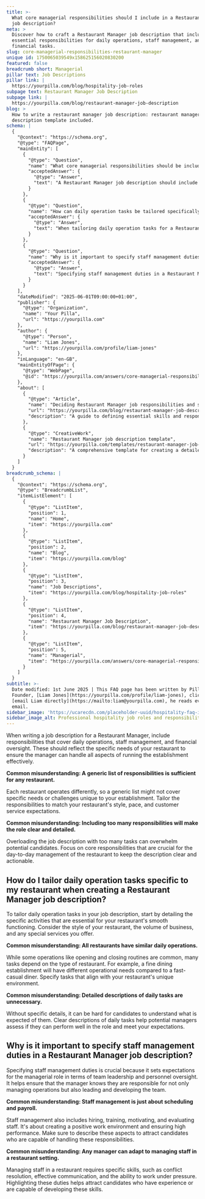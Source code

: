 ```yaml
---
title: >-
  What core managerial responsibilities should I include in a Restaurant Manager
  job description?
meta: >
  Discover how to craft a Restaurant Manager job description that includes
  essential responsibilities for daily operations, staff management, and
  financial tasks.
slug: core-managerial-responsibilities-restaurant-manager
unique id: 1750065039549x158625156020830200
featured: false
breadcrumb short: Managerial
pillar text: Job Descriptions
pillar link: |
  https://yourpilla.com/blog/hospitality-job-roles
subpage text: Restaurant Manager Job Description
subpage link: |
  https://yourpilla.com/blog/restaurant-manager-job-description
blog: >
  How to write a restaurant manager job description: restaurant manager job
  description template included.
schema: |
  {
    "@context": "https://schema.org",
    "@type": "FAQPage",
    "mainEntity": [
      {
        "@type": "Question",
        "name": "What core managerial responsibilities should be included in a Restaurant Manager job description?",
        "acceptedAnswer": {
          "@type": "Answer",
          "text": "A Restaurant Manager job description should include core managerial responsibilities that ensure effective daily operations, staff management, and financial oversight. These responsibilities should reflect the specific needs of the restaurant, ensuring the manager can effectively handle all aspects of running the establishment. Tailor the responsibilities to match your restaurant's style, pace, and customer service expectations."
        }
      },
      {
        "@type": "Question",
        "name": "How can daily operation tasks be tailored specifically to a restaurant when creating a Restaurant Manager job description?",
        "acceptedAnswer": {
          "@type": "Answer",
          "text": "When tailoring daily operation tasks for a Restaurant Manager job description, include specific activities essential for your restaurant's smooth functioning. Consider the style of your restaurant, the volume of business, and any special services offered. Specify tasks that align with your restaurant's unique environment to ensure clarity for potential candidates."
        }
      },
      {
        "@type": "Question",
        "name": "Why is it important to specify staff management duties in a Restaurant Manager job description?",
        "acceptedAnswer": {
          "@type": "Answer",
          "text": "Specifying staff management duties in a Restaurant Manager job description is crucial as it sets clear expectations for the managerial role in terms of team leadership and personnel oversight. It's important for attracting candidates who are capable of handling responsibilities like hiring, training, motivating, and evaluating staff, and ensuring a positive work environment."
        }
      }
    ],
    "dateModified": "2025-06-01T09:00:00+01:00",
    "publisher": {
      "@type": "Organization",
      "name": "Your Pilla",
      "url": "https://yourpilla.com"
    },
    "author": {
      "@type": "Person",
      "name": "Liam Jones",
      "url": "https://yourpilla.com/profile/liam-jones"
    },
    "inLanguage": "en-GB",
    "mainEntityOfPage": {
      "@type": "WebPage",
      "@id": "https://yourpilla.com/answers/core-managerial-responsibilities-restaurant-manager"
    },
    "about": [
      {
        "@type": "Article",
        "name": "Deciding Restaurant Manager job responsibilities and skills",
        "url": "https://yourpilla.com/blog/restaurant-manager-job-description",
        "description": "A guide to defining essential skills and responsibilities for a Restaurant Manager to ensure effective management and smooth operations."
      },
      {
        "@type": "CreativeWork",
        "name": "Restaurant Manager job description template",
        "url": "https://yourpilla.com/templates/restaurant-manager-job-description",
        "description": "A comprehensive template for creating a detailed job description for a Restaurant Manager, tailored to specific restaurant needs."
      }
    ]
  }
breadcrumb_schema: |
  {
    "@context": "https://schema.org",
    "@type": "BreadcrumbList",
    "itemListElement": [
      {
        "@type": "ListItem",
        "position": 1,
        "name": "Home",
        "item": "https://yourpilla.com"
      },
      {
        "@type": "ListItem",
        "position": 2,
        "name": "Blog",
        "item": "https://yourpilla.com/blog"
      },
      {
        "@type": "ListItem",
        "position": 3,
        "name": "Job Descriptions",
        "item": "https://yourpilla.com/blog/hospitality-job-roles"
      },
      {
        "@type": "ListItem",
        "position": 4,
        "name": "Restaurant Manager Job Description",
        "item": "https://yourpilla.com/blog/restaurant-manager-job-description"
      },
      {
        "@type": "ListItem",
        "position": 5,
        "name": "Managerial",
        "item": "https://yourpilla.com/answers/core-managerial-responsibilities-restaurant-manager"
      }
    ]
  }
subtitle: >-
  Date modified: 1st June 2025 | This FAQ page has been written by Pilla
  Founder, [Liam Jones](https://yourpilla.com/profile/liam-jones), click to
  [email Liam directly](https://mailto:liam@yourpilla.com), he reads every
  email.
sidebar_image: 'https://ucarecdn.com/placeholder-uuid/hospitality-faq-image.jpg'
sidebar_image_alt: Professional hospitality job roles and responsibilities
---
```

When writing a job description for a Restaurant Manager, include responsibilities that cover daily operations, staff management, and financial oversight. These should reflect the specific needs of your restaurant to ensure the manager can handle all aspects of running the establishment effectively.

**Common misunderstanding: A generic list of responsibilities is sufficient for any restaurant.**

Each restaurant operates differently, so a generic list might not cover specific needs or challenges unique to your establishment. Tailor the responsibilities to match your restaurant's style, pace, and customer service expectations.

**Common misunderstanding: Including too many responsibilities will make the role clear and detailed.**

Overloading the job description with too many tasks can overwhelm potential candidates. Focus on core responsibilities that are crucial for the day-to-day management of the restaurant to keep the description clear and actionable.

## How do I tailor daily operation tasks specific to my restaurant when creating a Restaurant Manager job description?

To tailor daily operation tasks in your job description, start by detailing the specific activities that are essential for your restaurant's smooth functioning. Consider the style of your restaurant, the volume of business, and any special services you offer.

**Common misunderstanding: All restaurants have similar daily operations.**

While some operations like opening and closing routines are common, many tasks depend on the type of restaurant. For example, a fine dining establishment will have different operational needs compared to a fast-casual diner. Specify tasks that align with your restaurant's unique environment.

**Common misunderstanding: Detailed descriptions of daily tasks are unnecessary.**

Without specific details, it can be hard for candidates to understand what is expected of them. Clear descriptions of daily tasks help potential managers assess if they can perform well in the role and meet your expectations.

## Why is it important to specify staff management duties in a Restaurant Manager job description?

Specifying staff management duties is crucial because it sets expectations for the managerial role in terms of team leadership and personnel oversight. It helps ensure that the manager knows they are responsible for not only managing operations but also leading and developing the team.

**Common misunderstanding: Staff management is just about scheduling and payroll.**

Staff management also includes hiring, training, motivating, and evaluating staff. It's about creating a positive work environment and ensuring high performance. Make sure to describe these aspects to attract candidates who are capable of handling these responsibilities.

**Common misunderstanding: Any manager can adapt to managing staff in a restaurant setting.**

Managing staff in a restaurant requires specific skills, such as conflict resolution, effective communication, and the ability to work under pressure. Highlighting these duties helps attract candidates who have experience or are capable of developing these skills.
